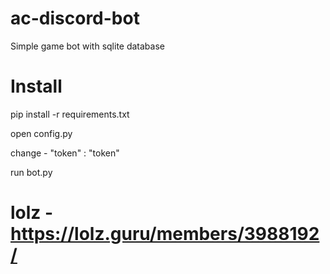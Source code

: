 # ac-discord-bot

Simple game bot with sqlite database


# Install

pip install -r requirements.txt

open config.py

change - "token" : "token"

run bot.py

# lolz - https://lolz.guru/members/3988192/